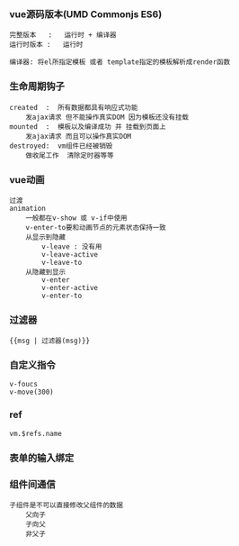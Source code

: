 ### vue源码版本(UMD Commonjs ES6)
    完整版本   :   运行时 + 编译器
    运行时版本 :   运行时

    编译器: 将el所指定模板 或者 template指定的模板解析成render函数

### 生命周期钩子
    created  :  所有数据都具有响应式功能
        发ajax请求 但不能操作真实DOM 因为模板还没有挂载
    mounted  :  模板以及编译成功 并 挂载到页面上
        发ajax请求 而且可以操作真实DOM
    destroyed:  vm组件已经被销毁
        做收尾工作  清除定时器等等

### vue动画
    过渡
    animation
        一般都在v-show 或 v-if中使用
        v-enter-to要和动画节点的元素状态保持一致
        从显示到隐藏
            v-leave : 没有用
            v-leave-active
            v-leave-to
        从隐藏到显示
            v-enter
            v-enter-active
            v-enter-to

### 过滤器
    {{msg | 过滤器(msg)}}

### 自定义指令
    v-foucs
    v-move(300)

### ref
    vm.$refs.name

### 表单的输入绑定

### 组件间通信
    子组件是不可以直接修改父组件的数据
        父向子
        子向父
        非父子



